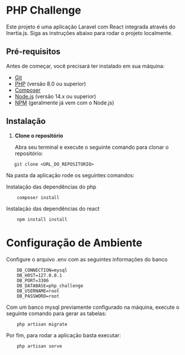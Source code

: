 # PHP Challenge

Este projeto é uma aplicação Laravel com React integrada através do Inertia.js. Siga as instruções abaixo para rodar o projeto localmente.

## Pré-requisitos

Antes de começar, você precisará ter instalado em sua máquina:

- [Git](https://git-scm.com/)
- [PHP](https://www.php.net/manual/pt_BR/install.php) (versão 8.0 ou superior)
- [Composer](https://getcomposer.org/)
- [Node.js](https://nodejs.org/) (versão 14.x ou superior)
- [NPM](https://www.npmjs.com/) (geralmente já vem com o Node.js)

## Instalação

1. **Clone o repositório**

   Abra seu terminal e execute o seguinte comando para clonar o repositório:

```
   git clone <URL_DO_REPOSITORIO>
```

Na pasta da aplicação rode os seguintes comandos:

Instalação das dependências do php
```
    composer install
```

Instalação das dependências do react
```
    npm install install
```

# Configuração de Ambiente

Configure o arquivo .env com as seguintes informações do banco

```
    DB_CONNECTION=mysql
    DB_HOST=127.0.0.1
    DB_PORT=3306
    DB_DATABASE=php_challenge
    DB_USERNAME=root
    DB_PASSWORD=root

```

Com um banco mysql previamente configurado na máquina, execute o seguinte comando para gerar as tabelas:

```
    php artisan migrate

```

Por fim, para rodar a aplicação basta executar:

```
    php artisan serve
    
```

